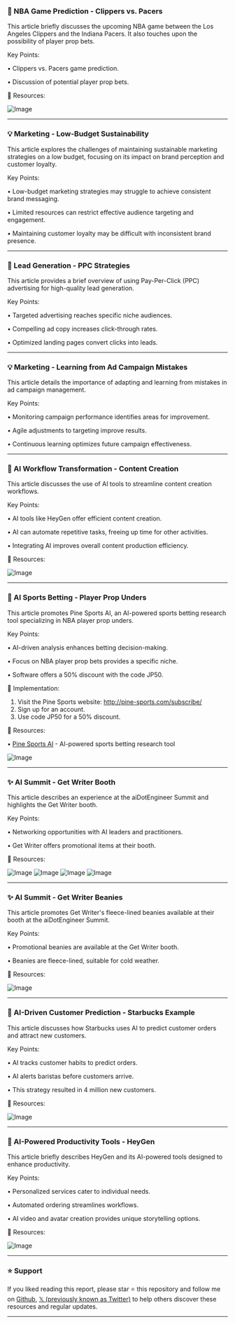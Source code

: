 ### 🏀 NBA Game Prediction - Clippers vs. Pacers

This article briefly discusses the upcoming NBA game between the Los Angeles Clippers and the Indiana Pacers.  It also touches upon the possibility of player prop bets.

Key Points:

• Clippers vs. Pacers game prediction.

• Discussion of potential player prop bets.


🔗 Resources:

![Image](https://pbs.twimg.com/media/GkfbB_dWUAApFrm?format=jpg&name=small)


---

### 💡 Marketing - Low-Budget Sustainability

This article explores the challenges of maintaining sustainable marketing strategies on a low budget, focusing on its impact on brand perception and customer loyalty.

Key Points:

• Low-budget marketing strategies may struggle to achieve consistent brand messaging.


• Limited resources can restrict effective audience targeting and engagement.


• Maintaining customer loyalty may be difficult with inconsistent brand presence.


---

### 🚀 Lead Generation - PPC Strategies

This article provides a brief overview of using Pay-Per-Click (PPC) advertising for high-quality lead generation.

Key Points:

• Targeted advertising reaches specific niche audiences.

• Compelling ad copy increases click-through rates.

• Optimized landing pages convert clicks into leads.


---

### 💡 Marketing - Learning from Ad Campaign Mistakes

This article details the importance of adapting and learning from mistakes in ad campaign management.

Key Points:

• Monitoring campaign performance identifies areas for improvement.

• Agile adjustments to targeting improve results.

• Continuous learning optimizes future campaign effectiveness.


---

### 🤖 AI Workflow Transformation - Content Creation

This article discusses the use of AI tools to streamline content creation workflows.

Key Points:

• AI tools like HeyGen offer efficient content creation.


• AI can automate repetitive tasks, freeing up time for other activities.


• Integrating AI improves overall content production efficiency.


🔗 Resources:

![Image](https://pbs.twimg.com/media/GkZ2tpLW4AAjUrZ?format=jpg&name=small)


---

### 🚀 AI Sports Betting - Player Prop Unders

This article promotes Pine Sports AI, an AI-powered sports betting research tool specializing in NBA player prop unders.

Key Points:

• AI-driven analysis enhances betting decision-making.


• Focus on NBA player prop bets provides a specific niche.


• Software offers a 50% discount with the code JP50.


🚀 Implementation:

1. Visit the Pine Sports website: http://pine-sports.com/subscribe/
2. Sign up for an account.
3. Use code JP50 for a 50% discount.


🔗 Resources:

• [Pine Sports AI](http://pine-sports.com/subscribe/) - AI-powered sports betting research tool

![Image](https://pbs.twimg.com/amplify_video_thumb/1893328896197611520/img/d9ckmQpp9GQOj5Vz.jpg)


---

### ✨ AI Summit - Get Writer Booth

This article describes an experience at the aiDotEngineer Summit and highlights the Get Writer booth.

Key Points:

• Networking opportunities with AI leaders and practitioners.


• Get Writer offers promotional items at their booth.


🔗 Resources:

![Image](https://pbs.twimg.com/media/GkUG1gZWIAI0S5_?format=jpg&name=small)
![Image](https://pbs.twimg.com/media/GkUG1gWXMAA13Pv?format=jpg&name=360x360)
![Image](https://pbs.twimg.com/media/GkUG1gZX0AAGv7r?format=jpg&name=360x360)
![Image](https://pbs.twimg.com/media/GkUG1gZW4AAuovD?format=jpg&name=360x360)


---

### ✨ AI Summit - Get Writer Beanies

This article promotes Get Writer's fleece-lined beanies available at their booth at the aiDotEngineer Summit.

Key Points:

• Promotional beanies are available at the Get Writer booth.


• Beanies are fleece-lined, suitable for cold weather.



🔗 Resources:

![Image](https://pbs.twimg.com/media/GkURIlUWgAEUeB9?format=jpg&name=small)


---

### 🤖 AI-Driven Customer Prediction - Starbucks Example

This article discusses how Starbucks uses AI to predict customer orders and attract new customers.

Key Points:

• AI tracks customer habits to predict orders.


• AI alerts baristas before customers arrive.


• This strategy resulted in 4 million new customers.



🔗 Resources:

![Image](https://pbs.twimg.com/media/GkUs4qfXMAAKHxk?format=jpg&name=small)


---

### 🤖 AI-Powered Productivity Tools - HeyGen

This article briefly describes HeyGen and its AI-powered tools designed to enhance productivity.

Key Points:

• Personalized services cater to individual needs.


• Automated ordering streamlines workflows.


• AI video and avatar creation provides unique storytelling options.


🔗 Resources:

![Image](https://pbs.twimg.com/media/GkUtI0hbIAATPFX?format=jpg&name=small)


---

### ⭐️ Support

If you liked reading this report, please star ⭐️ this repository and follow me on [Github](https://github.com/Drix10), [𝕏 (previously known as Twitter)](https://x.com/DRIX_10_) to help others discover these resources and regular updates.

---